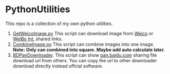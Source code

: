 # PythonUtilities
This repo is a collection of my own python utilities.



1. [GetWeicoImage.py](https://github.com/Kito0615/PythonUtilities/blob/master/Utilities/GetWeicoImage.py) This script can download image from [Weico](https://weico.com/index) or [WeiBo Int.](https://itunes.apple.com/cn/app/%E5%BE%AE%E5%8D%9A%E5%9B%BD%E9%99%85%E7%89%88/id1215210046?mt=8) shared links.
2. [CombineImage.py](https://github.com/Kito0615/PythonUtilities/blob/master/Utilities/CombineImage.py) This script can combine images into one image. **Note: Only can combined into square. Maybe add auto calculate later.** 
3. [BDPanDownloader](https://github.com/Kito0615/PythonUtilities/blob/master/Utilities/BDPanDownloader.py). This script can show [pan.baidu.com](http://pan.baidu.com) sharing file download url from others. You can copy the url to other downloader download directly instead offcial software.